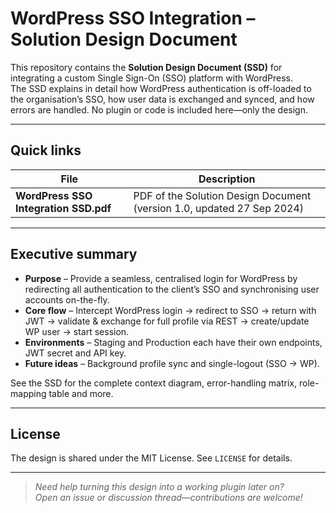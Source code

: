 # WordPress SSO Integration – Solution Design Document

This repository contains the **Solution Design Document (SSD)** for integrating a custom Single Sign-On (SSO) platform with WordPress.  
The SSD explains in detail how WordPress authentication is off-loaded to the organisation’s SSO, how user data is exchanged and synced, and how errors are handled. No plugin or code is included here—only the design.

---

## Quick links

| File | Description |
|------|-------------|
| **WordPress SSO Integration SSD.pdf** | PDF of the Solution Design Document (version 1.0, updated 27 Sep 2024) |

---

## Executive summary

* **Purpose** – Provide a seamless, centralised login for WordPress by redirecting all authentication to the client’s SSO and synchronising user accounts on-the-fly.  
* **Core flow** – Intercept WordPress login → redirect to SSO → return with JWT → validate & exchange for full profile via REST → create/update WP user → start session.  
* **Environments** – Staging and Production each have their own endpoints, JWT secret and API key.  
* **Future ideas** – Background profile sync and single-logout (SSO → WP).

See the SSD for the complete context diagram, error-handling matrix, role-mapping table and more.

---

## License

The design is shared under the MIT License. See `LICENSE` for details.

---

> _Need help turning this design into a working plugin later on?  
> Open an issue or discussion thread—contributions are welcome!_
